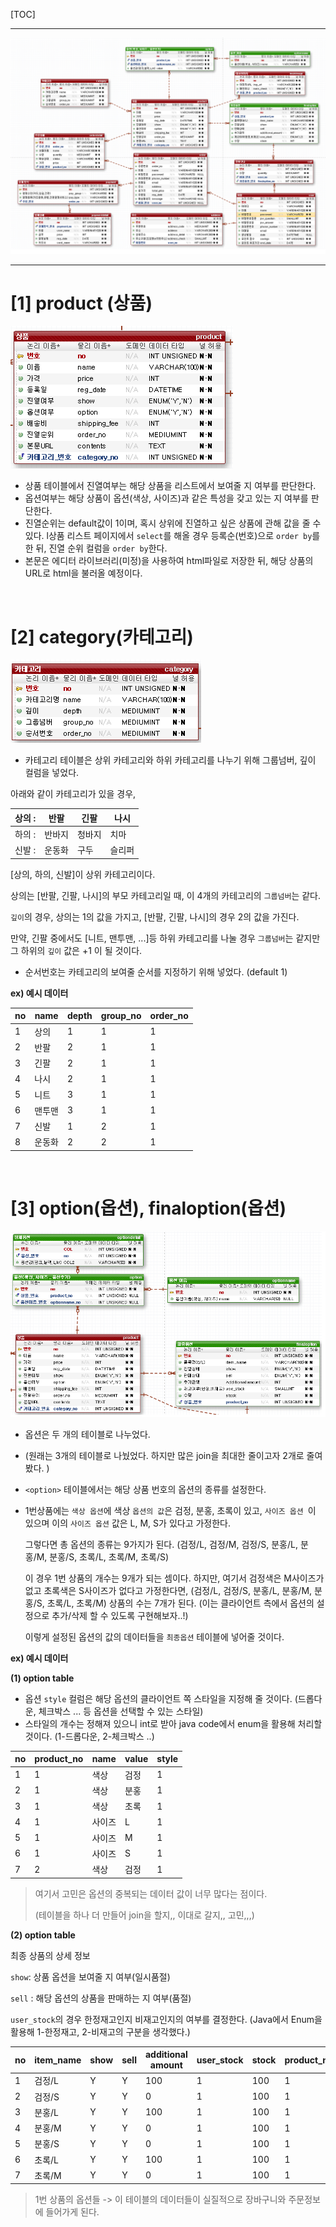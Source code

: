 [TOC]

---

![1562241839251](assets/1562241839251.png)

---

# [1] product (상품) 

![1562242238876](assets/1562242238876.png)

- 상품 테이블에서 진열여부는 해당 상품을 리스트에서 보여줄 지 여부를 판단한다.
- 옵션여부는 해당 상품이 옵션(색상, 사이즈)과 같은 특성을 갖고 있는 지 여부를 판단한다.
- 진열순위는 default값이 1이며, 혹시 상위에 진열하고 싶은 상품에 관해 값을 줄 수 있다. l상품 리스트 페이지에서 `select`를 해올 경우 등록순(번호)으로 `order by`를 한 뒤, 진열 순위 컬럼을 `order by`한다.
- 본문은 에디터 라이브러리(미정)을 사용하여 html파일로 저장한 뒤, 해당 상품의 URL로 html을 불러올 예정이다. 

<br>

# [2] category(카테고리)

![1562239207764](assets/1562239207764.png)

- 카테고리 테이블은 상위 카테고리와 하위 카테고리를 나누기 위해 그룹넘버, 깊이 컬럼을 넣었다.

아래와 같이 카테고리가 있을 경우,

| 상의 : | 반팔   | 긴팔   | 나시   |
| ------ | ------ | ------ | ------ |
| 하의 : | 반바지 | 청바지 | 치마   |
| 신발 : | 운동화 | 구두   | 슬리퍼 |

[상의, 하의, 신발]이 상위 카테고리이다.

상의는 [반팔, 긴팔, 나시]의 부모 카테고리일 때, 이 4개의 카테고리의 `그룹넘버`는 같다.

`깊이`의 경우, 상의는 1의 값을 가지고, [반팔, 긴팔, 나시]의 경우 2의 값을 가진다.

만약, 긴팔 중에서도 [니트, 맨투맨, ...]등 하위 카테고리를 나눌 경우 `그룹넘버`는 같지만 그 하위의 `깊이` 값은 +1 이 될 것이다.

- 순서번호는 카테고리의 보여줄 순서를 지정하기 위해 넣었다. (default 1)



**ex) 예시 데이터**

| no   | name   | depth | group_no | order_no |
| ---- | ------ | ----- | -------- | -------- |
| 1    | 상의   | 1     | 1        | 1        |
| 2    | 반팔   | 2     | 1        | 1        |
| 3    | 긴팔   | 2     | 1        | 1        |
| 4    | 나시   | 2     | 1        | 1        |
| 5    | 니트   | 3     | 1        | 1        |
| 6    | 맨투맨 | 3     | 1        | 1        |
| 7    | 신발   | 1     | 2        | 1        |
| 8    | 운동화 | 2     | 2        | 1        |

<br>

# [3] option(옵션), finaloption(옵션)

![1562239648428](assets/1562239648428.png)

- 옵션은 두 개의 테이블로 나누었다.

- (원래는 3개의 테이블로 나눴었다. 하지만 많은 join을 최대한 줄이고자 2개로 줄여봤다. )

- `<option>` 테이블에서는 해당 상품 번호의 옵션의 종류를 설정한다.

- 1번상품에는 `색상 옵션`에 색상 `옵션의 값`은 검정, 분홍, 초록이 있고, `사이즈 옵션 `이 있으며 이의 `사이즈 옵션` 값은 L, M, S가 있다고 가정한다.

  그렇다면 총 옵션의 종류는 9가지가 된다. (검정/L, 검정/M, 검정/S, 분홍/L, 분홍/M, 분홍/S, 초록/L, 초록/M, 초록/S)

  이 경우 1번 상품의 개수는 9개가 되는 셈이다.  하지만, 여기서 검정색은 M사이즈가 없고 초록색은 S사이즈가 없다고 가정한다면,  (검정/L, 검정/S, 분홍/L, 분홍/M, 분홍/S, 초록/L, 초록/M) 상품의 수는 7개가 된다. (이는 클라이언트 측에서 옵션의 설정으로 추가/삭제 할 수 있도록 구현해보자..!)

  이렇게 설정된 옵션의 값의 데이터들을 `최종옵션` 테이블에 넣어줄 것이다.

**ex) 예시 데이터** 

**(1) option table**

- 옵션 `style` 컬럼은 해당 옵션의  클라이언트 쪽 스타일을 지정해 줄 것이다. (드롭다운, 체크박스 ... 등 옵션을 선택할 수 있는 스타일)
- 스타일의 개수는 정해져 있으니 int로 받아 java code에서 enum을 활용해 처리할 것이다. (1-드롭다운, 2-체크박스 ..)

| no   | product_no | name   | value | style |
| ---- | ---------- | ------ | ----- | ----- |
| 1    | 1          | 색상   | 검정  | 1     |
| 2    | 1          | 색상   | 분홍  | 1     |
| 3    | 1          | 색상   | 초록  | 1     |
| 4    | 1          | 사이즈 | L     | 1     |
| 5    | 1          | 사이즈 | M     | 1     |
| 6    | 1          | 사이즈 | S     | 1     |
| 7    | 2          | 색상   | 검정  | 1     |

> 여기서 고민은 옵션의 중복되는 데이터 값이 너무 많다는 점이다. 
>
> (테이블을 하나 더 만들어 join을 할지,, 이대로 갈지,, 고민,,,)

**(2) option table**

최종 상품의 상세 정보

`show`: 상품 옵션을 보여줄 지 여부(일시품절)

`sell` : 해당 옵션의 상품을 판매하는 지 여부(품절)

`user_stock`의 경우 한정재고인지 비재고인지의 여부를 결정한다. (Java에서 Enum을 활용해 1-한정재고, 2-비재고의 구분을 생각했다.)

| no   | item_name | show | sell | additional amount | user_stock | stock | product_no |
| ---- | --------- | ---- | ---- | ----------------- | ---------- | ----- | ---------- |
| 1    | 검정/L    | Y    | Y    | 100               | 1          | 100   | 1          |
| 2    | 검정/S    | Y    | Y    | 0                 | 1          | 100   | 1          |
| 3    | 분홍/L    | Y    | Y    | 100               | 1          | 100   | 1          |
| 4    | 분홍/M    | Y    | Y    | 0                 | 1          | 100   | 1          |
| 5    | 분홍/S    | Y    | Y    | 0                 | 1          | 100   | 1          |
| 6    | 초록/L    | Y    | Y    | 100               | 1          | 100   | 1          |
| 7    | 초록/M    | Y    | Y    | 0                 | 1          | 100   | 1          |

> 1번 상품의 옵션들 -> 이 테이블의 데이터들이 실질적으로 장바구니와 주문정보에 들어가게 된다.

<br>




















